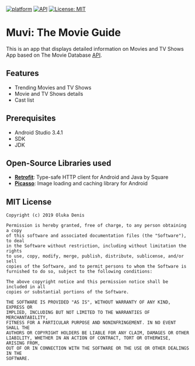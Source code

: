 [![platform](https://img.shields.io/badge/platform-Android-green.svg)](https://www.android.com)
[![API](https://img.shields.io/badge/API-22%2B-blue.svg?style=flat)](https://android-arsenal.com/api?level=22) 
[![License: MIT](https://img.shields.io/badge/License-MIT-yellow.svg)](https://opensource.org/licenses/MIT)

# Muvi: The Movie Guide

This is an app that displays detailed information on Movies and TV Shows App based on The Movie Database [API](https://developers.themoviedb.org/3).

## Features

* Trending Movies and TV Shows
* Movie and TV Shows details
* Cast list

## Prerequisites

* Android Studio 3.4.1
* SDK
* JDK

## Open-Source Libraries used

* **[Retrofit](https://github.com/square/retrofit)**: Type-safe HTTP client for Android and Java by Square 
* **[Picasso]()**: Image loading and caching library for Android

## MIT License
    Copyright (c) 2019 Oluka Denis

    Permission is hereby granted, free of charge, to any person obtaining a copy
    of this software and associated documentation files (the "Software"), to deal
    in the Software without restriction, including without limitation the rights
    to use, copy, modify, merge, publish, distribute, sublicense, and/or sell
    copies of the Software, and to permit persons to whom the Software is
    furnished to do so, subject to the following conditions:

    The above copyright notice and this permission notice shall be included in all
    copies or substantial portions of the Software.

    THE SOFTWARE IS PROVIDED "AS IS", WITHOUT WARRANTY OF ANY KIND, EXPRESS OR
    IMPLIED, INCLUDING BUT NOT LIMITED TO THE WARRANTIES OF MERCHANTABILITY,
    FITNESS FOR A PARTICULAR PURPOSE AND NONINFRINGEMENT. IN NO EVENT SHALL THE
    AUTHORS OR COPYRIGHT HOLDERS BE LIABLE FOR ANY CLAIM, DAMAGES OR OTHER
    LIABILITY, WHETHER IN AN ACTION OF CONTRACT, TORT OR OTHERWISE, ARISING FROM,
    OUT OF OR IN CONNECTION WITH THE SOFTWARE OR THE USE OR OTHER DEALINGS IN THE
    SOFTWARE.
